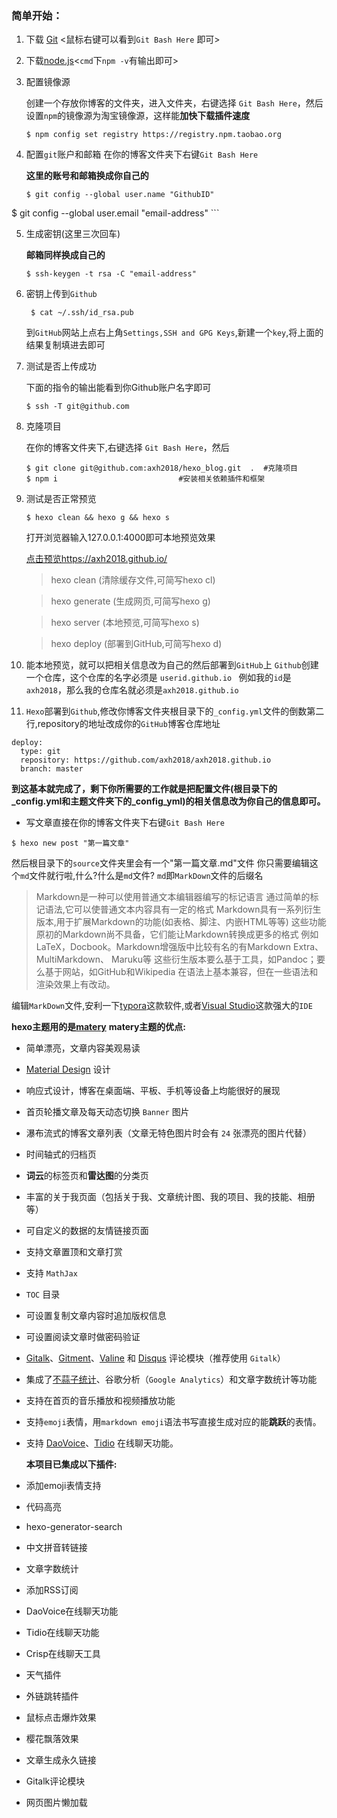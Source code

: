

### 简单开始：

1. 下载 <a href="https://git-scm.com/downloads">Git</a> <鼠标右键可以看到`Git Bash Here` 即可>

   

2. 下载<a href="https://nodejs.org/en/download/">node.js</a><`cmd`下`npm -v`有输出即可>

   

3. 配置镜像源

   创建一个存放你博客的文件夹，进入文件夹，右键选择 `Git Bash Here`，然后设置`npm`的镜像源为淘宝镜像源，这样能**加快下载插件速度**

   ```shell
   $ npm config set registry https://registry.npm.taobao.org
   ```

4. 配置`git`账户和邮箱
      在你的博客文件夹下右键`Git Bash Here`

      **这里的账号和邮箱换成你自己的**
      
      ```shell script
      $ git config --global user.name "GithubID" 
$ git config --global user.email "email-address"
      ```

5. 生成密钥(这里三次回车)

      **邮箱同样换成自己的**

      ```shell
      $ ssh-keygen -t rsa -C "email-address"
      ```

6. 密钥上传到`Github`

   ````shell script
    $ cat ~/.ssh/id_rsa.pub
   ````
   到`GitHub`网站上点右上角`Settings,SSH and GPG Keys`,新建一个`key`,将上面的结果复制填进去即可

7. 测试是否上传成功

      下面的指令的输出能看到你Github账户名字即可

      ````shell script
      $ ssh -T git@github.com
      ````

8. 克隆项目

   在你的博客文件夹下,右键选择 `Git Bash Here`，然后

   ```shell
   $ git clone git@github.com:axh2018/hexo_blog.git  .  #克隆项目
   $ npm i							 #安装相关依赖插件和框架
   ```

9. 测试是否正常预览

   ```shell
   $ hexo clean && hexo g && hexo s
   ```

   打开浏览器输入127.0.0.1:4000即可本地预览效果

   <a href="https://axh2018.github.io/">点击预览https://axh2018.github.io/</a>

   > hexo  clean (清除缓存文件,可简写hexo cl)

   > hexo generate (生成网页,可简写hexo g)

   > hexo server (本地预览,可简写hexo s)

   > hexo deploy (部署到GitHub,可简写hexo d)


6. 能本地预览，就可以把相关信息改为自己的然后部署到`GitHub`上
   `Github`创建一个仓库，这个仓库的名字必须是 `userid.github.io `
   例如我的`id`是`axh2018`，那么我的仓库名就必须是`axh2018.github.io `
   
7. `Hexo`部署到`Github`,修改你博客文件夹根目录下的`_config.yml`文件的倒数第二行,repository的地址改成你的`GitHub`博客仓库地址
````shell script
deploy:
  type: git
  repository: https://github.com/axh2018/axh2018.github.io
  branch: master
````
**到这基本就完成了，剩下你所需要的工作就是把配置文件(根目录下的_config.yml和主题文件夹下的_config_yml)的相关信息改为你自己的信息即可。**

* 写文章直接在你的博客文件夹下右键`Git Bash Here`
````shell script
$ hexo new post "第一篇文章"
````
然后根目录下的`source`文件夹里会有一个"第一篇文章.md"文件
你只需要编辑这个`md`文件就行啦,什么?什么是`md`文件?
`md`即`MarkDown`文件的后缀名

>Markdown是一种可以使用普通文本编辑器编写的标记语言
>通过简单的标记语法,它可以使普通文本内容具有一定的格式
>Markdown具有一系列衍生版本,用于扩展Markdown的功能(如表格、脚注、内嵌HTML等等)
>这些功能原初的Markdown尚不具备，它们能让Markdown转换成更多的格式
>例如LaTeX，Docbook。Markdown增强版中比较有名的有Markdown Extra、MultiMarkdown、 Maruku等
>这些衍生版本要么基于工具，如Pandoc；要么基于网站，如GitHub和Wikipedia
>在语法上基本兼容，但在一些语法和渲染效果上有改动。

编辑`MarkDown`文件,安利一下<a href="https://typora.io/">typora</a>这款软件,或者<a href="https://visualstudio.microsoft.com/zh-hans/?rr=https%3A%2F%2Fcn.bing.com%2F">Visual Studio</a>这款强大的`IDE`

   **hexo主题用的是[matery]( https://github.com/blinkfox/hexo-theme-matery )**
   **matery主题的优点:**

- 简单漂亮，文章内容美观易读
- [Material Design](https://material.io/) 设计
- 响应式设计，博客在桌面端、平板、手机等设备上均能很好的展现
- 首页轮播文章及每天动态切换 `Banner` 图片
- 瀑布流式的博客文章列表（文章无特色图片时会有 `24` 张漂亮的图片代替）
- 时间轴式的归档页
- **词云**的标签页和**雷达图**的分类页
- 丰富的关于我页面（包括关于我、文章统计图、我的项目、我的技能、相册等）
- 可自定义的数据的友情链接页面
- 支持文章置顶和文章打赏
- 支持 `MathJax`
- `TOC` 目录
- 可设置复制文章内容时追加版权信息
- 可设置阅读文章时做密码验证
- [Gitalk](https://gitalk.github.io/)、[Gitment](https://imsun.github.io/gitment/)、[Valine](https://valine.js.org/) 和 [Disqus](https://disqus.com/) 评论模块（推荐使用 `Gitalk`）
- 集成了[不蒜子统计](http://busuanzi.ibruce.info/)、谷歌分析（`Google Analytics`）和文章字数统计等功能
- 支持在首页的音乐播放和视频播放功能
- 支持`emoji`表情，用`markdown emoji`语法书写直接生成对应的能**跳跃**的表情。
- 支持 [DaoVoice](http://www.daovoice.io/)、[Tidio](https://www.tidio.com/) 在线聊天功能。

  **本项目已集成以下插件:**

- 添加emoji表情支持
- 代码高亮
- hexo-generator-search
- 中文拼音转链接
- 文章字数统计
- 添加RSS订阅
- DaoVoice在线聊天功能
- Tidio在线聊天功能
- Crisp在线聊天工具
- 天气插件
- 外链跳转插件
- 鼠标点击爆炸效果
- 樱花飘落效果
- 文章生成永久链接
- Gitalk评论模块
- 网页图片懒加载
